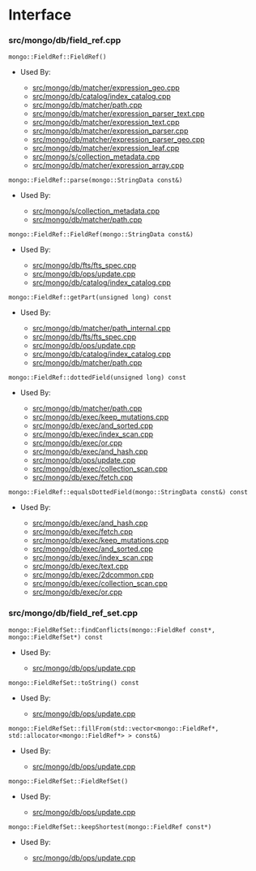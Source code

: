 
# Interface

### src/mongo/db/field\_ref.cpp

<div></div>

    mongo::FieldRef::FieldRef()

- Used By:

    - [src/mongo/db/matcher/expression\_geo.cpp](../../../core\_query\_system)
    - [src/mongo/db/catalog/index\_catalog.cpp](../../../storage\_layer\_structure)
    - [src/mongo/db/matcher/path.cpp](../../../core\_query\_system)
    - [src/mongo/db/matcher/expression\_parser\_text.cpp](../../../core\_query\_system)
    - [src/mongo/db/matcher/expression\_text.cpp](../../../core\_query\_system)
    - [src/mongo/db/matcher/expression\_parser.cpp](../../../core\_query\_system)
    - [src/mongo/db/matcher/expression\_parser\_geo.cpp](../../../core\_query\_system)
    - [src/mongo/db/matcher/expression\_leaf.cpp](../../../core\_query\_system)
    - [src/mongo/s/collection\_metadata.cpp](../../../sharding)
    - [src/mongo/db/matcher/expression\_array.cpp](../../../core\_query\_system)

<div></div>

    mongo::FieldRef::parse(mongo::StringData const&)

- Used By:

    - [src/mongo/s/collection\_metadata.cpp](../../../sharding)
    - [src/mongo/db/matcher/path.cpp](../../../core\_query\_system)

<div></div>

    mongo::FieldRef::FieldRef(mongo::StringData const&)

- Used By:

    - [src/mongo/db/fts/fts\_spec.cpp](../../../full\_text\_search\_module)
    - [src/mongo/db/ops/update.cpp](../../../core\_query\_system)
    - [src/mongo/db/catalog/index\_catalog.cpp](../../../storage\_layer\_structure)

<div></div>

    mongo::FieldRef::getPart(unsigned long) const

- Used By:

    - [src/mongo/db/matcher/path\_internal.cpp](../../../core\_query\_system)
    - [src/mongo/db/fts/fts\_spec.cpp](../../../full\_text\_search\_module)
    - [src/mongo/db/ops/update.cpp](../../../core\_query\_system)
    - [src/mongo/db/catalog/index\_catalog.cpp](../../../storage\_layer\_structure)
    - [src/mongo/db/matcher/path.cpp](../../../core\_query\_system)

<div></div>

    mongo::FieldRef::dottedField(unsigned long) const

- Used By:

    - [src/mongo/db/matcher/path.cpp](../../../core\_query\_system)
    - [src/mongo/db/exec/keep\_mutations.cpp](../../../core\_query\_system)
    - [src/mongo/db/exec/and\_sorted.cpp](../../../core\_query\_system)
    - [src/mongo/db/exec/index\_scan.cpp](../../../core\_query\_system)
    - [src/mongo/db/exec/or.cpp](../../../core\_query\_system)
    - [src/mongo/db/exec/and\_hash.cpp](../../../core\_query\_system)
    - [src/mongo/db/ops/update.cpp](../../../core\_query\_system)
    - [src/mongo/db/exec/collection\_scan.cpp](../../../core\_query\_system)
    - [src/mongo/db/exec/fetch.cpp](../../../core\_query\_system)

<div></div>

    mongo::FieldRef::equalsDottedField(mongo::StringData const&) const

- Used By:

    - [src/mongo/db/exec/and\_hash.cpp](../../../core\_query\_system)
    - [src/mongo/db/exec/fetch.cpp](../../../core\_query\_system)
    - [src/mongo/db/exec/keep\_mutations.cpp](../../../core\_query\_system)
    - [src/mongo/db/exec/and\_sorted.cpp](../../../core\_query\_system)
    - [src/mongo/db/exec/index\_scan.cpp](../../../core\_query\_system)
    - [src/mongo/db/exec/text.cpp](../../../core\_query\_system)
    - [src/mongo/db/exec/2dcommon.cpp](../../../core\_query\_system)
    - [src/mongo/db/exec/collection\_scan.cpp](../../../core\_query\_system)
    - [src/mongo/db/exec/or.cpp](../../../core\_query\_system)

### src/mongo/db/field\_ref\_set.cpp

<div></div>

    mongo::FieldRefSet::findConflicts(mongo::FieldRef const*, mongo::FieldRefSet*) const

- Used By:

    - [src/mongo/db/ops/update.cpp](../../../core\_query\_system)

<div></div>

    mongo::FieldRefSet::toString() const

- Used By:

    - [src/mongo/db/ops/update.cpp](../../../core\_query\_system)

<div></div>

    mongo::FieldRefSet::fillFrom(std::vector<mongo::FieldRef*, std::allocator<mongo::FieldRef*> > const&)

- Used By:

    - [src/mongo/db/ops/update.cpp](../../../core\_query\_system)

<div></div>

    mongo::FieldRefSet::FieldRefSet()

- Used By:

    - [src/mongo/db/ops/update.cpp](../../../core\_query\_system)

<div></div>

    mongo::FieldRefSet::keepShortest(mongo::FieldRef const*)

- Used By:

    - [src/mongo/db/ops/update.cpp](../../../core\_query\_system)
